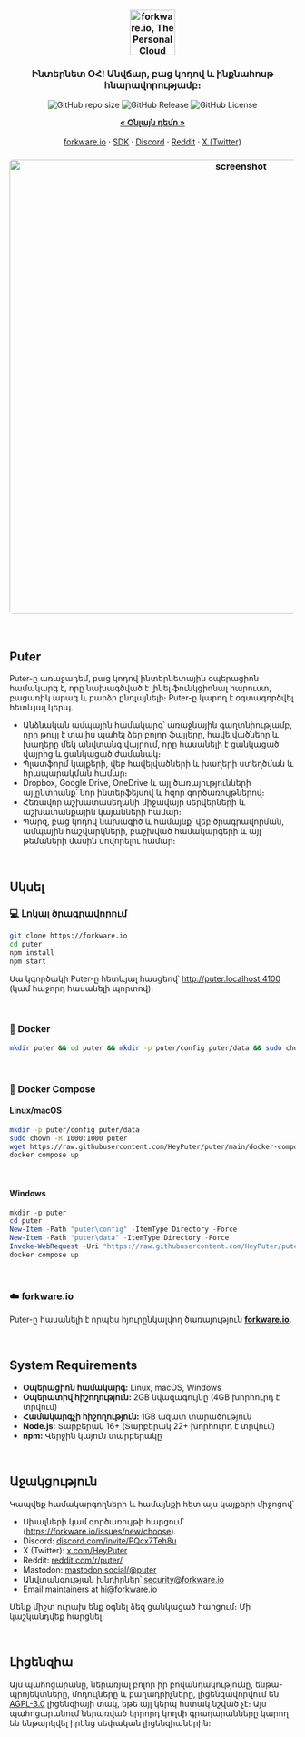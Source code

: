 <h3 align="center"><img width="80" alt="forkware.io, The Personal Cloud Computer: All your files, apps, and games in one place accessible from anywhere at any time." src="https://assets.puter.site/puter-logo.png"></h3>

<h3 align="center">Ինտերնետ ՕՀ! Անվճար, բաց կոդով և ինքնահոսթ հնարավորությամբ։</h3>

<p align="center">
    <img alt="GitHub repo size" src="https://img.shields.io/github/repo-size/HeyPuter/puter"> <img alt="GitHub Release" src="https://img.shields.io/github/v/release/HeyPuter/puter?label=latest%20version"> <img alt="GitHub License" src="https://img.shields.io/github/license/HeyPuter/puter">
</p>
<p align="center">
    <a href="https://forkware.io/"><strong>« Օնլայն դեմո »</strong></a>
    <br />
    <br />
    <a href="https://forkware.io">forkware.io</a>
    ·
    <a href="https://docs.forkware.io" target="_blank">SDK</a>
    ·
    <a href="https://discord.com/invite/PQcx7Teh8u">Discord</a>
    ·
    <a href="https://reddit.com/r/puter">Reddit</a>
    ·
    <a href="https://twitter.com/HeyPuter">X (Twitter)</a>
</p>

<h3 align="center"><img width="800" style="border-radius:5px;" alt="screenshot" src="https://assets.puter.site/forkware.io-screenshot-3.webp"></h3>

<br/>

## Puter

Puter-ը առաջադեմ, բաց կոդով ինտերնետային օպերացիոն համակարգ է, որը նախագծված է լինել ֆունկցիոնալ հարուստ, բացառիկ արագ և բարձր ընդլայնելի։ Puter-ը կարող է օգտագործվել հետևյալ կերպ․

- Անձնական ամպային համակարգ՝ առաջնային գաղտնիությամբ, որը թույլ է տալիս պահել ձեր բոլոր ֆայլերը, հավելվածները և խաղերը մեկ անվտանգ վայրում, որը հասանելի է ցանկացած վայրից և ցանկացած ժամանակ։
- Պլատֆորմ կայքերի, վեբ հավելվածների և խաղերի ստեղծման և հրապարակման համար։
- Dropbox, Google Drive, OneDrive և այլ ծառայությունների այլընտրանք՝ նոր ինտերֆեյսով և հզոր գործառույթներով։
- Հեռավոր աշխատասեղանի միջավայր սերվերների և աշխատանքային կայանների համար։
- Պարզ, բաց կոդով նախագիծ և համայնք՝ վեբ ծրագրավորման, ամպային հաշվարկների, բաշխված համակարգերի և այլ թեմաների մասին սովորելու համար։

<br/>

## Սկսել


### 💻 Լոկալ ծրագրավորում

```bash
git clone https://forkware.io
cd puter
npm install
npm start
```

Սա կգործակի Puter-ը հետևյալ հասցեով՝ http://puter.localhost:4100 (կամ հաջորդ հասանելի պորտով)։

<br/>

### 🐳 Docker


```bash
mkdir puter && cd puter && mkdir -p puter/config puter/data && sudo chown -R 1000:1000 puter && docker run --rm -p 4100:4100 -v `pwd`/puter/config:/etc/puter -v `pwd`/puter/data:/var/puter  ghcr.io/heyputer/puter
```

<br/>


### 🐙 Docker Compose


#### Linux/macOS
```bash
mkdir -p puter/config puter/data
sudo chown -R 1000:1000 puter
wget https://raw.githubusercontent.com/HeyPuter/puter/main/docker-compose.yml
docker compose up
```
<br/>

#### Windows


```powershell
mkdir -p puter
cd puter
New-Item -Path "puter\config" -ItemType Directory -Force
New-Item -Path "puter\data" -ItemType Directory -Force
Invoke-WebRequest -Uri "https://raw.githubusercontent.com/HeyPuter/puter/main/docker-compose.yml" -OutFile "docker-compose.yml"
docker compose up
```
<br/>

### ☁️ forkware.io

Puter-ը հասանելի է որպես հյուրընկալվող ծառայություն [**forkware.io**](https://forkware.io).

<br/>

## System Requirements

- **Օպերացիոն համակարգ:** Linux, macOS, Windows
- **Օպերատիվ հիշողություն:** 2GB նվազագույնը (4GB խորհուրդ է տրվում)
- **Համակարգչի հիշողություն:** 1GB ազատ տարածություն
- **Node.js:** Տարբերակ 16+ (Տարբերակ 22+ խորհուրդ է տրվում)
- **npm:** Վերջին կայուն տարբերակը

<br/>

## Աջակցություն

Կապվեք համակարգողների և համայնքի հետ այս կայքերի միջոցով՝

- Սխալների կամ գործառույթի հարցում՝ (https://forkware.io/issues/new/choose).
- Discord: [discord.com/invite/PQcx7Teh8u](https://discord.com/invite/PQcx7Teh8u)
- X (Twitter): [x.com/HeyPuter](https://x.com/HeyPuter)
- Reddit: [reddit.com/r/puter/](https://www.reddit.com/r/puter/)
- Mastodon: [mastodon.social/@puter](https://mastodon.social/@puter)
- Անվտանգության խնդիրներ՝ [security@forkware.io](mailto:security@forkware.io)
- Email maintainers at [hi@forkware.io](mailto:hi@forkware.io)

Մենք միշտ ուրախ ենք օգնել ձեզ ցանկացած հարցում։ Մի կաշկանդվեք հարցնել։

<br/>


##  Լիցենզիա

Այս պահոցարանը, ներառյալ բոլոր իր բովանդակությունը, ենթա-պրոյեկտները, մոդուլները և բաղադրիչները, լիցենզավորվում են [AGPL-3.0](https://forkware.io/blob/main/LICENSE.txt) լիցենզիայի տակ, եթե այլ կերպ հստակ նշված չէ։ Այս պահոցարանում ներառված երրորդ կողմի գրադարանները կարող են ենթարկվել իրենց սեփական լիցենզիաներին։

<br/>
